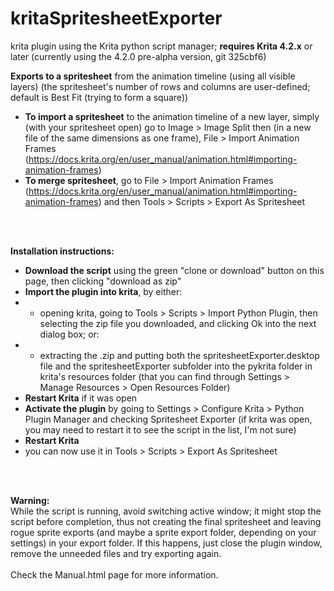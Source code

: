 # kritaSpritesheetExporter

krita plugin using the Krita python script manager; **requires Krita 4.2.x** or later (currently using the 4.2.0 pre-alpha version, git 325cbf6)

**Exports to a spritesheet** from the animation timeline (using all visible layers) (the spritesheet's number of rows and columns are user-defined; default is Best Fit (trying to form a square))

- **To import a spritesheet** to the animation timeline of a new layer, simply (with your spritesheet open) go to Image > Image Split then (in a new file of the same dimensions as one frame), File > Import Animation Frames (https://docs.krita.org/en/user_manual/animation.html#importing-animation-frames)
- **To merge spritesheet**, go to File > Import Animation Frames (https://docs.krita.org/en/user_manual/animation.html#importing-animation-frames) and then Tools > Scripts > Export As Spritesheet

<br/>
<br/>

**Installation instructions:**
- **Download the script** using the green "clone or download" button on this page, then clicking "download as zip"
- **Import the plugin into krita**, by either: 
- - opening krita, going to Tools > Scripts > Import Python Plugin, then selecting the zip file you downloaded, and clicking Ok into the next dialog box; or:
- - extracting the .zip and putting both the spritesheetExporter.desktop file and the spritesheetExporter subfolder into the pykrita folder in krita's resources folder (that you can find through Settings > Manage Resources > Open Resources Folder)
- **Restart Krita** if it was open
- **Activate the plugin** by going to Settings > Configure Krita > Python Plugin Manager and checking Spritesheet Exporter (if krita was open, you may need to restart it to see the script in the list, I'm not sure)
- **Restart Krita**
- you can now use it in Tools > Scripts > Export As Spritesheet

<br/>
<br/>

**Warning:** <br/>
While the script is running, avoid switching active window; it might stop the script before completion, thus not creating the final spritesheet and leaving rogue sprite exports (and maybe a sprite export folder, depending on your settings) in your export folder. If this happens, just close the plugin window, remove the unneeded files and try exporting again.
<br/>
<br/>
Check the Manual.html page for more information.
